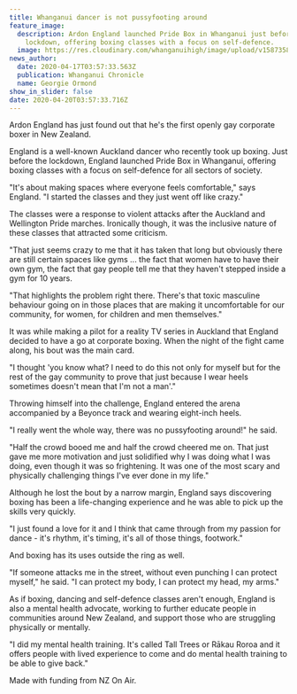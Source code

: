 ```yaml
---
title: Whanganui dancer is not pussyfooting around
feature_image:
  description: Ardon England launched Pride Box in Whanganui just before the
    lockdown, offering boxing classes with a focus on self-defence.
  image: https://res.cloudinary.com/whanganuihigh/image/upload/v1587358383/News/ardon_england.ex_Chron_17.4.20.jpg
news_author:
  date: 2020-04-17T03:57:33.563Z
  publication: Whanganui Chronicle
  name: Georgie Ormond
show_in_slider: false
date: 2020-04-20T03:57:33.716Z
---
```

Ardon England has just found out that he's the first openly gay corporate boxer in New Zealand.

England is a well-known Auckland dancer who recently took up boxing. Just before the lockdown, England launched Pride Box in Whanganui, offering boxing classes with a focus on self-defence for all sectors of society.

"It's about making spaces where everyone feels comfortable," says England. "I started the classes and they just went off like crazy."

The classes were a response to violent attacks after the Auckland and Wellington Pride marches. Ironically though, it was the inclusive nature of these classes that attracted some criticism.

"That just seems crazy to me that it has taken that long but obviously there are still certain spaces like gyms ... the fact that women have to have their own gym, the fact that gay people tell me that they haven't stepped inside a gym for 10 years.

"That highlights the problem right there. There's that toxic masculine behaviour going on in those places that are making it uncomfortable for our community, for women, for children and men themselves."

It was while making a pilot for a reality TV series in Auckland that England decided to have a go at corporate boxing. When the night of the fight came along, his bout was the main card.

"I thought 'you know what? I need to do this not only for myself but for the rest of the gay community to prove that just because I wear heels sometimes doesn't mean that I'm not a man'."

Throwing himself into the challenge, England entered the arena accompanied by a Beyonce track and wearing eight-inch heels.

"I really went the whole way, there was no pussyfooting around!" he said.

"Half the crowd booed me and half the crowd cheered me on. That just gave me more motivation and just solidified why I was doing what I was doing, even though it was so frightening. It was one of the most scary and physically challenging things I've ever done in my life."

Although he lost the bout by a narrow margin, England says discovering boxing has been a life-changing experience and he was able to pick up the skills very quickly.

"I just found a love for it and I think that came through from my passion for dance - it's rhythm, it's timing, it's all of those things, footwork."

And boxing has its uses outside the ring as well.

"If someone attacks me in the street, without even punching I can protect myself," he said. "I can protect my body, I can protect my head, my arms."

As if boxing, dancing and self-defence classes aren't enough, England is also a mental health advocate, working to further educate people in communities around New Zealand, and support those who are struggling physically or mentally.

"I did my mental health training. It's called Tall Trees or Rākau Roroa and it offers people with lived experience to come and do mental health training to be able to give back."

Made with funding from NZ On Air.

